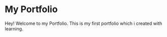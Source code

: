 # My Portfolio

Hey! Welcome to my Portfolio. 
This is my first portfolio which i created with learning.
